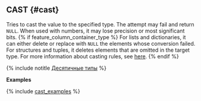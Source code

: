 ## CAST {#cast}

Tries to cast the value to the specified type. The attempt may fail and return `NULL`. When used with numbers, it may lose precision or most significant bits.
{% if feature_column_container_type %}
For lists and dictionaries, it can either delete or replace with `NULL` the elements whose conversion failed.
For structures and tuples, it deletes elements that are omitted in the target type.
For more information about casting rules, see [here](../../../types/cast.md).
{% endif %}

{% include notitle [Десятичные типы](../../../_includes/decimal_args.md) %}

**Examples**

{% include [cast_examples](../../../_includes/cast_examples.md) %}

